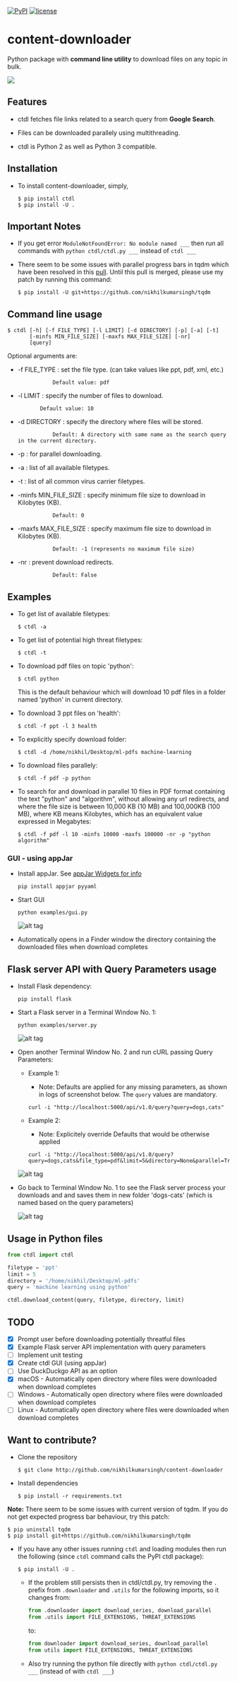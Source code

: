 [![PyPI](https://img.shields.io/badge/PyPi-v1.4-f39f37.svg)](https://pypi.python.org/pypi/ctdl)
[![license](https://img.shields.io/github/license/mashape/apistatus.svg?maxAge=2592000)](https://github.com/nikhilkumarsingh/content-downloader/blob/master/LICENSE.txt)

# content-downloader

Python package with **command line utility** to download files on any topic in bulk.

![](https://media.giphy.com/media/3oKIPlt7APHqWuVl3q/giphy.gif)

## Features

- ctdl fetches file links related to a search query from **Google Search**.

- Files can be downloaded parallely using multithreading.

- ctdl is Python 2 as well as Python 3 compatible.

## Installation

- To install content-downloader, simply,

  ```
  $ pip install ctdl
  $ pip install -U .
  ```

## Important Notes

- If you get error `ModuleNotFoundError: No module named ___` then
run all commands with `python ctdl/ctdl.py ___` instead of `ctdl ___`

- There seem to be some issues with parallel progress bars in tqdm which have
  been resolved in this [pull](https://github.com/tqdm/tqdm/pull/385). Until this pull is merged, please use my patch by running this command:

  ```
  $ pip install -U git+https://github.com/nikhilkumarsingh/tqdm
  ```

## Command line usage

```
$ ctdl [-h] [-f FILE_TYPE] [-l LIMIT] [-d DIRECTORY] [-p] [-a] [-t]
       [-minfs MIN_FILE_SIZE] [-maxfs MAX_FILE_SIZE] [-nr]
       [query]
```

Optional arguments are:

- -f FILE_TYPE : set the file type. (can take values like ppt, pdf, xml, etc.)

                 Default value: pdf

- -l LIMIT : specify the number of files to download.

             Default value: 10

- -d DIRECTORY : specify the directory where files will be stored.

                 Default: A directory with same name as the search query in the current directory.

- -p : for parallel downloading.

- -a : list of all available filetypes.

- -t : list of all common virus carrier filetypes.

- -minfs MIN_FILE_SIZE : specify minimum file size to download in Kilobytes (KB).

                 Default: 0

- -maxfs MAX_FILE_SIZE : specify maximum file size to download in Kilobytes (KB).

                 Default: -1 (represents no maximum file size)

- -nr : prevent download redirects.

                 Default: False


## Examples

- To get list of available filetypes:

  ```
  $ ctdl -a
  ```

- To get list of potential high threat filetypes:

  ```
  $ ctdl -t
  ```

- To download pdf files on topic 'python':

  ```
  $ ctdl python
  ```
  This is the default behaviour which will download 10 pdf files in a folder named 'python' in current directory.

- To download 3 ppt files on 'health':

  ```
  $ ctdl -f ppt -l 3 health
  ```

- To explicitly specify download folder:

  ```
  $ ctdl -d /home/nikhil/Desktop/ml-pdfs machine-learning
  ```

- To download files parallely:
  ```
  $ ctdl -f pdf -p python
  ```

- To search for and download in parallel 10 files in PDF format containing
  the text "python" and "algorithm", without allowing any url redirects,
  and where the file size is between 10,000 KB (10 MB) and 100,000KB (100 MB),
  where KB means Kilobytes, which has an equivalent value expressed in Megabytes:
  ```
  $ ctdl -f pdf -l 10 -minfs 10000 -maxfs 100000 -nr -p "python algorithm"
  ```

### GUI - using appJar

* Install appJar. See [appJar Widgets for info](http://appjar.info/pythonWidgets/)

    ```
    pip install appjar pyyaml
    ```

* Start GUI

    ```
    python examples/gui.py
    ```

    ![alt tag](https://raw.githubusercontent.com/ltfschoen/content-downloader/master/screenshots/gui_appjar_updated.png)

* Automatically opens in a Finder window the directory containing the downloaded files when download completes

## Flask server API with Query Parameters usage

* Install Flask dependency:

    ```
    pip install flask
    ```

* Start a Flask server in a Terminal Window No. 1:

    ```
    python examples/server.py
    ```

    ![alt tag](https://raw.githubusercontent.com/ltfschoen/content-downloader/master/screenshots/flask_server_running_fixed.png)

* Open another Terminal Window No. 2 and run cURL passing Query Parameters:

    * Example 1:
        * Note: Defaults are applied for any missing parameters, as shown in logs of screenshot below.
        The `query` values are mandatory.
        ```
        curl -i "http://localhost:5000/api/v1.0/query?query=dogs,cats"
        ```

    * Example 2:
        * Note: Explicitely override Defaults that would be otherwise applied
        ```
        curl -i "http://localhost:5000/api/v1.0/query?query=dogs,cats&file_type=pdf&limit=5&directory=None&parallel=True&available=False&threats=False&min_file_size=0&max_file_size=-1&no_redirects=True"
        ```

    ![alt tag](https://raw.githubusercontent.com/ltfschoen/content-downloader/master/screenshots/curl_query_to_flask_server.png)

* Go back to Terminal Window No. 1 to see the Flask server process your downloads and
and saves them in new folder 'dogs-cats' (which is named based on the query parameters)

    ![alt tag](https://raw.githubusercontent.com/ltfschoen/content-downloader/master/screenshots/flask_server_running_and_processes_curl_request_fixed.png)

## Usage in Python files

```python
from ctdl import ctdl

filetype = 'ppt'
limit = 5
directory = '/home/nikhil/Desktop/ml-pdfs'
query = 'machine learning using python'

ctdl.download_content(query, filetype, directory, limit)
```

## TODO

- [X] Prompt user before downloading potentially threatful files
- [X] Example Flask server API implementation with query parameters
- [ ] Implement unit testing
- [X] Create ctdl GUI (using appJar)
- [ ] Use DuckDuckgo API as an option
- [X] macOS - Automatically open directory where files were downloaded when download completes
- [ ] Windows - Automatically open directory where files were downloaded when download completes
- [ ] Linux - Automatically open directory where files were downloaded when download completes

## Want to contribute?

- Clone the repository

  ```
  $ git clone http://github.com/nikhilkumarsingh/content-downloader
  ```

- Install dependencies
  ```
  $ pip install -r requirements.txt
  ```

**Note:** There seem to be some issues with current version of tqdm. If you do not get
expected progress bar behaviour, try this patch:

  ```
  $ pip uninstall tqdm
  $ pip install git+https://github.com/nikhilkumarsingh/tqdm
  ```

* If you have any other issues running `ctdl` and loading modules then run the following
(since `ctdl` command calls the PyPI ctdl package):

    ```
    $ pip install -U .
    ```

    * If the problem still persists then in ctdl/ctdl.py, try removing the `.` prefix
    from `.downloader` and `.utils` for the following imports, so it changes from:
        ```python
        from .downloader import download_series, download_parallel
        from .utils import FILE_EXTENSIONS, THREAT_EXTENSIONS
        ```
        to:
        ```python
        from downloader import download_series, download_parallel
        from utils import FILE_EXTENSIONS, THREAT_EXTENSIONS
        ```

    * Also try running the python file directly with `python ctdl/ctdl.py ___`
    (instead of with `ctdl ___`)
